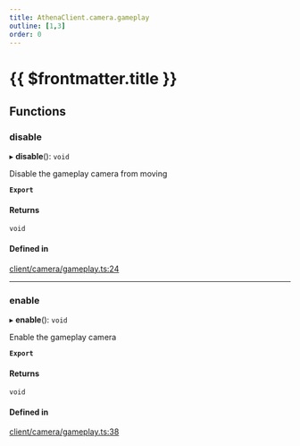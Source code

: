 ```yaml
---
title: AthenaClient.camera.gameplay
outline: [1,3]
order: 0
---
```


# {{ $frontmatter.title }}


## Functions

### disable

▸ **disable**(): `void`

Disable the gameplay camera from moving

**`Export`**

#### Returns

`void`

#### Defined in

[client/camera/gameplay.ts:24](https://github.com/Stuyk/altv-athena/blob/9c488f0/src/core/client/camera/gameplay.ts#L24)

___

### enable

▸ **enable**(): `void`

Enable the gameplay camera

**`Export`**

#### Returns

`void`

#### Defined in

[client/camera/gameplay.ts:38](https://github.com/Stuyk/altv-athena/blob/9c488f0/src/core/client/camera/gameplay.ts#L38)

